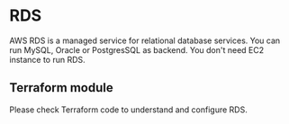 # RDS

AWS RDS is a managed service for relational database services. You can run MySQL, Oracle or PostgresSQL as backend. You don't need EC2 instance to run RDS.

## Terraform module

Please check Terraform code to understand and configure RDS. 
